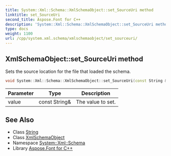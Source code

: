 ```yaml
---
title: System::Xml::Schema::XmlSchemaObject::set_SourceUri method
linktitle: set_SourceUri
second_title: Aspose.Font for C++
description: 'System::Xml::Schema::XmlSchemaObject::set_SourceUri method. Sets the source location for the file that loaded the schema in C++.'
type: docs
weight: 1100
url: /cpp/system.xml.schema/xmlschemaobject/set_sourceuri/
---
```

## XmlSchemaObject::set_SourceUri method


Sets the source location for the file that loaded the schema.

```cpp
void System::Xml::Schema::XmlSchemaObject::set_SourceUri(const String &value)
```


| Parameter | Type | Description |
| --- | --- | --- |
| value | const String\& | The value to set. |

## See Also

* Class [String](../../../system/string/)
* Class [XmlSchemaObject](../)
* Namespace [System::Xml::Schema](../../)
* Library [Aspose.Font for C++](../../../)
